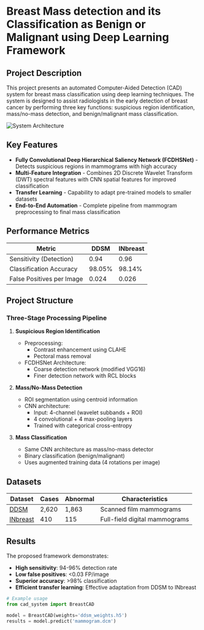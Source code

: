 # Breast Mass detection and its Classification as Benign or Malignant using Deep Learning Framework

## Project Description

This project presents an automated Computer-Aided Detection (CAD) system for breast mass classification using deep learning techniques. The system is designed to assist radiologists in the early detection of breast cancer by performing three key functions: suspicious region identification, mass/no-mass detection, and benign/malignant mass classification.

![System Architecture](https://via.placeholder.com/800x400?text=System+Architecture+Diagram)

## Key Features

- **Fully Convolutional Deep Hierarchical Saliency Network (FCDHSNet)** - Detects suspicious regions in mammograms with high accuracy
- **Multi-Feature Integration** - Combines 2D Discrete Wavelet Transform (DWT) spectral features with CNN spatial features for improved classification
- **Transfer Learning** - Capability to adapt pre-trained models to smaller datasets
- **End-to-End Automation** - Complete pipeline from mammogram preprocessing to final mass classification

## Performance Metrics

| Metric                      | DDSM    | INbreast |
|-----------------------------|---------|----------|
| Sensitivity (Detection)     | 0.94    | 0.96     |
| Classification Accuracy     | 98.05%  | 98.14%   |
| False Positives per Image   | 0.024   | 0.026    |

## Project Structure

### Three-Stage Processing Pipeline

1. **Suspicious Region Identification**
   - Preprocessing: 
     - Contrast enhancement using CLAHE
     - Pectoral mass removal
   - FCDHSNet Architecture:
     - Coarse detection network (modified VGG16)
     - Finer detection network with RCL blocks

2. **Mass/No-Mass Detection**
   - ROI segmentation using centroid information
   - CNN architecture:
     - Input: 4-channel (wavelet subbands + ROI)
     - 4 convolutional + 4 max-pooling layers
     - Trained with categorical cross-entropy

3. **Mass Classification**
   - Same CNN architecture as mass/no-mass detector
   - Binary classification (benign/malignant)
   - Uses augmented training data (4 rotations per image)

## Datasets

| Dataset       | Cases | Abnormal | Characteristics |
|---------------|-------|----------|-----------------|
| [DDSM](link)  | 2,620 | 1,863    | Scanned film mammograms |
| [INbreast](link) | 410 | 115      | Full-field digital mammograms |

## Results

The proposed framework demonstrates:
- **High sensitivity**: 94-96% detection rate
- **Low false positives**: <0.03 FP/image
- **Superior accuracy**: >98% classification
- **Efficient transfer learning**: Effective adaptation from DDSM to INbreast

```python
# Example usage
from cad_system import BreastCAD

model = BreastCAD(weights='ddsm_weights.h5')
results = model.predict('mammogram.dcm')
